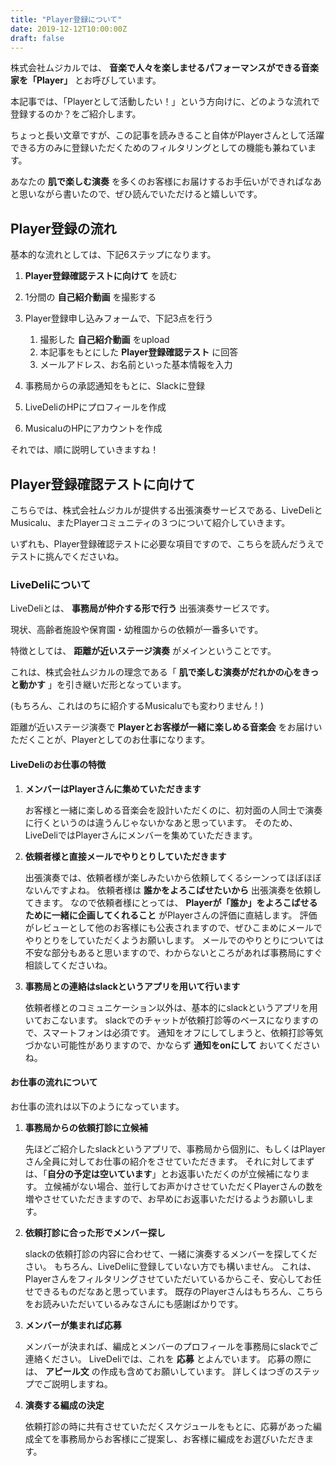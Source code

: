 ```yaml
---
title: "Player登録について"
date: 2019-12-12T10:00:00Z
draft: false
---
```


株式会社ムジカルでは、 **音楽で人々を楽しませるパフォーマンスができる音楽家を「Player」** とお呼びしています。

本記事では、「Playerとして活動したい！」という方向けに、どのような流れで登録するのか？をご紹介します。

ちょっと長い文章ですが、この記事を読みきること自体がPlayerさんとして活躍できる方のみに登録いただくためのフィルタリングとしての機能も兼ねています。

あなたの **肌で楽しむ演奏** を多くのお客様にお届けするお手伝いができればなあと思いながら書いたので、ぜひ読んでいただけると嬉しいです。

## Player登録の流れ

基本的な流れとしては、下記6ステップになります。

1. **Player登録確認テストに向けて** を読む

2. 1分間の **自己紹介動画** を撮影する

3. Player登録申し込みフォームで、下記3点を行う
    1. 撮影した **自己紹介動画** をupload
    2. 本記事をもとにした **Player登録確認テスト** に回答
    3. メールアドレス、お名前といった基本情報を入力

4. 事務局からの承認通知をもとに、Slackに登録

5. LiveDeliのHPにプロフィールを作成

6. MusicaluのHPにアカウントを作成


それでは、順に説明していきますね！


## Player登録確認テストに向けて

こちらでは、株式会社ムジカルが提供する出張演奏サービスである、LiveDeliとMusicalu、またPlayerコミュニティの３つについて紹介していきます。

いずれも、Player登録確認テストに必要な項目ですので、こちらを読んだうえでテストに挑んでくださいね。

### LiveDeliについて

LiveDeliとは、 **事務局が仲介する形で行う** 出張演奏サービスです。

現状、高齢者施設や保育園・幼稚園からの依頼が一番多いです。

特徴としては、 **距離が近いステージ演奏** がメインということです。

これは、株式会社ムジカルの理念である「 **肌で楽しむ演奏がだれかの心をきっと動かす** 」を引き継いだ形となっています。

(もちろん、これはのちに紹介するMusicaluでも変わりません！)

距離が近いステージ演奏で **Playerとお客様が一緒に楽しめる音楽会** をお届けいただくことが、Playerとしてのお仕事になります。

#### LiveDeliのお仕事の特徴

1. **メンバーはPlayerさんに集めていただきます**

    お客様と一緒に楽しめる音楽会を設計いただくのに、初対面の人同士で演奏に行くというのは違うんじゃないかなあと思っています。
    そのため、LiveDeliではPlayerさんにメンバーを集めていただきます。

2. **依頼者様と直接メールでやりとりしていただきます**

    出張演奏では、依頼者様が楽しみたいから依頼してくるシーンってほぼほぼないんですよね。
    依頼者様は **誰かをよろこばせたいから** 出張演奏を依頼してきます。
    なので依頼者様にとっては、 **Playerが「誰か」をよろこばせるために一緒に企画してくれること** がPlayerさんの評価に直結します。
    評価がレビューとして他のお客様にも公表されますので、ぜひこまめにメールでやりとりをしていただくようお願いします。
    メールでのやりとりについては不安な部分もあると思いますので、わからないところがあれば事務局にすぐ相談してくださいね。

3. **事務局との連絡はslackというアプリを用いて行います**

    依頼者様とのコミュニケーション以外は、基本的にslackというアプリを用いておこないます。
    slackでのチャットが依頼打診等のベースになりますので、スマートフォンは必須です。
    通知をオフにしてしまうと、依頼打診等気づかない可能性がありますので、かならず **通知をonにして** おいてくださいね。

#### お仕事の流れについて

お仕事の流れは以下のようになっています。

1. **事務局からの依頼打診に立候補**

    先ほどご紹介したslackというアプリで、事務局から個別に、もしくはPlayerさん全員に対してお仕事の紹介をさせていただきます。
    それに対してまずは、「**自分の予定は空いています**」とお返事いただくのが立候補になります。
    立候補がない場合、並行してお声かけさせていただくPlayerさんの数を増やさせていただきますので、お早めにお返事いただけるようお願いします。

2. **依頼打診に合った形でメンバー探し**

    slackの依頼打診の内容に合わせて、一緒に演奏するメンバーを探してください。
    もちろん、LiveDeliに登録していない方でも構いません。
    これは、Playerさんをフィルタリングさせていただいているからこそ、安心してお任せできるものだなあと思っています。
    既存のPlayerさんはもちろん、こちらをお読みいただいているみなさんにも感謝ばかりです。

3. **メンバーが集まれば応募**

    メンバーが決まれば、編成とメンバーのプロフィールを事務局にslackでご連絡ください。
    LiveDeliでは、これを **応募** とよんでいます。
    応募の際には、 **アピール文** の作成も含めてお願いしています。
    詳しくはつぎのステップでご説明しますね。

4. **演奏する編成の決定**

    依頼打診の時に共有させていただくスケジュールをもとに、応募があった編成全てを事務局からお客様にご提案し、お客様に編成をお選びいただきます。
    
